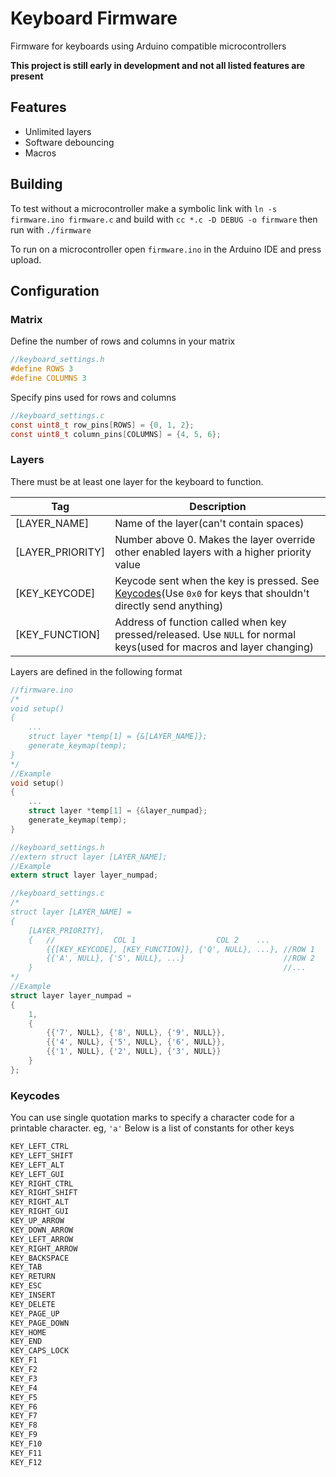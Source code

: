# Keyboard Firmware
 Firmware for keyboards using Arduino compatible microcontrollers

**This project is still early in development and not all listed features are present**

## Features
- Unlimited layers
- Software debouncing
- Macros

## Building
To test without a microcontroller make a symbolic link with `ln -s firmware.ino firmware.c` and build with `cc *.c -D DEBUG -o firmware` then run with `./firmware`

To run on a microcontroller open `firmware.ino` in the Arduino IDE and press upload.

## Configuration
### Matrix
Define the number of rows and columns in your matrix
```c
//keyboard_settings.h
#define ROWS 3
#define COLUMNS 3
```
Specify pins used for rows and columns
```c
//keyboard_settings.c
const uint8_t row_pins[ROWS] = {0, 1, 2};
const uint8_t column_pins[COLUMNS] = {4, 5, 6};
```
### Layers
There must be at least one layer for the keyboard to function.

|Tag               |Description|
| ---------------- | --------- |
|[LAYER_NAME]      |Name of the layer(can't contain spaces)|
|[LAYER_PRIORITY]  |Number above 0. Makes the layer override other enabled layers with a higher priority value|
|[KEY_KEYCODE]     |Keycode sent when the key is pressed. See [Keycodes](#keycodes)(Use `0x0` for keys that shouldn't directly send anything)|
|[KEY_FUNCTION]    |Address of function called when key pressed/released. Use `NULL` for normal keys(used for macros and layer changing)    |

Layers are defined in the following format 
```c
//firmware.ino
/*
void setup()
{
	...
	struct layer *temp[1] = {&[LAYER_NAME]};
	generate_keymap(temp);
}
*/
//Example
void setup()
{
	...
	struct layer *temp[1] = {&layer_numpad};
	generate_keymap(temp);
}
```
```c
//keyboard_settings.h
//extern struct layer [LAYER_NAME];
//Example
extern struct layer layer_numpad;
```
```c
//keyboard_settings.c
/*
struct layer [LAYER_NAME] = 
{
	[LAYER_PRIORITY],
	{   //             COL 1                  COL 2    ...
		{{[KEY_KEYCODE], [KEY_FUNCTION]}, {'Q', NULL}, ...}, //ROW 1
		{{'A', NULL}, {'S', NULL}, ...}                      //ROW 2
	}                                                        //...
*/
//Example
struct layer layer_numpad =
{
	1,
	{
		{{'7', NULL}, {'8', NULL}, {'9', NULL}},
		{{'4', NULL}, {'5', NULL}, {'6', NULL}},
		{{'1', NULL}, {'2', NULL}, {'3', NULL}}
	}
};
```
### Keycodes
You can use single quotation marks to specify a character code for a printable character. eg, `'a'`
Below is a list of constants for other keys
```c
KEY_LEFT_CTRL
KEY_LEFT_SHIFT
KEY_LEFT_ALT
KEY_LEFT_GUI
KEY_RIGHT_CTRL
KEY_RIGHT_SHIFT
KEY_RIGHT_ALT
KEY_RIGHT_GUI
KEY_UP_ARROW
KEY_DOWN_ARROW
KEY_LEFT_ARROW
KEY_RIGHT_ARROW
KEY_BACKSPACE
KEY_TAB
KEY_RETURN
KEY_ESC
KEY_INSERT
KEY_DELETE
KEY_PAGE_UP
KEY_PAGE_DOWN
KEY_HOME
KEY_END
KEY_CAPS_LOCK
KEY_F1
KEY_F2
KEY_F3
KEY_F4
KEY_F5
KEY_F6
KEY_F7
KEY_F8
KEY_F9
KEY_F10
KEY_F11
KEY_F12
```
